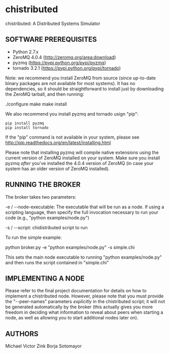 chistributed
============

chistributed: A Distributed Systems Simulator

SOFTWARE PREREQUISITES
----------------------

- Python 2.7.x
- ZeroMQ 4.0.4 (http://zeromq.org/area:download)
- pyzmq (https://pypi.python.org/pypi/pyzmq)
- tornado 3.2.1 (https://pypi.python.org/pypi/tornado)

Note: we recommend you install ZeroMQ from source (since up-to-date binary packages
are not available for most systems). It has no dependencies, so it should be
straightforward to install just by downloading the ZeroMQ tarball, and then running:

   ./configure
   make
   make install

We also recommend you install pyzmq and tornado usign "pip":

    pip install pyzmq
    pip install tornado

If the "pip" command is not available in your system, please see
http://pip.readthedocs.org/en/latest/installing.html

Please note that installing pyzmq will compile native extensions using the current
version of ZeroMQ installed on your system. Make sure you install pyzmq *after*
you've installed the 4.0.4 version of ZeroMQ (in case your system has an older
version of ZeroMQ installed).


RUNNING THE BROKER
------------------

The broker takes two parameters:

  -e / --node-executable: The executable that will be run as a node.
                          If using a scripting language, then specify
                          the full invocation necessary to run your
                          code (e.g., "python examples/node.py")

  -s / --script: chidistributed script to run

To run the simple example:

python broker.py -e "python examples/node.py" -s simple.chi

This sets the main node executable to running "python examples/node.py" and 
then runs the script contained in "simple.chi"


IMPLEMENTING A NODE
-------------------

Please refer to the final project documentation for details on how to
implement a chistributed node. However, please note that you must provide
the "--peer-names" parameters *explicitly* in the chistributed script;
it will not be generated automatically by the broker (this actually gives
you more freedom in deciding what information to reveal about peers
when starting a node, as well as allowing you to start additional nodes
later on).


AUTHORS
-------
Michael Victor Zink
Borja Sotomayor

